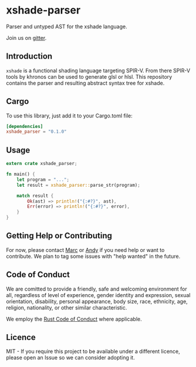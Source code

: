 # xshade-parser

Parser and untyped AST for the xshade language.

Join us on [gitter](https://gitter.im/xshade-lang/).

## Introduction

`xshade` is a functional shading language targeting SPIR-V. From there SPIR-V tools by khronos can be used to generate glsl or hlsl. This repository contains the parser and resulting abstract syntax tree for xshade.

## Cargo

To use this library, just add it to your Cargo.toml file:

```toml
[dependencies]
xshade_parser = "0.1.0"
```

## Usage

```rust
extern crate xshade_parser;

fn main() {
    let program = "...";
    let result = xshade_parser::parse_str(program);

    match result {
        Ok(ast) => println!("{:#?}", ast),
        Err(error) => println!("{:#?}", error),
    }
}
```

## Getting Help or Contributing

For now, please contact [Marc](https://twitter.com/DottiDeveloper) or [Andy](https://twitter.com/vengarioth) if you need help or want to contribute. We plan to tag some issues with "help wanted" in the future.

## Code of Conduct

We are comitted to provide a friendly, safe and welcoming environment for all, regardless of level of experience, gender identity and expression, sexual orientation, disability, personal appearance, body size, race, ethnicity, age, religion, nationality, or other similar characteristic.

We employ the [Rust Code of Conduct](https://www.rust-lang.org/en-US/conduct.html) where applicable.

## Licence

MIT - If you require this project to be available under a different licence, please open an Issue so we can consider adopting it.
